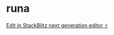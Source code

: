 # runa

[Edit in StackBlitz next generation editor ⚡️](https://stackblitz.com/~/github.com/alps40411/runa)